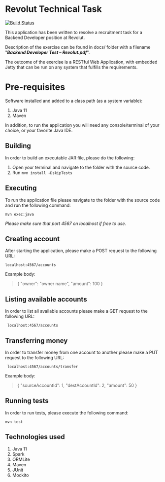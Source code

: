 # Revolut Technical Task
[![Build Status](https://travis-ci.com/Bartosz-D3V/revolut-technical-challenge.svg?token=tqZyPRhzSnop7iN2Y7Ug&branch=master)](https://travis-ci.com/Bartosz-D3V/revolut-technical-challenge)

This application has been written to resolve a recruitment task for a Backend Developer position at Revolut.

Description of the exercise can be found in docs/ folder with a filename "***Backend Developer Test – Revolut.pdf***".

The outcome of the exercise is a RESTful Web Application, with embedded Jetty that can be run on any system that fulfills the requirements.

# Pre-requisites

Software installed and added to a class path (as a system variable):
 1. Java 11
 2. Maven

In addition, to run the application you will need any console/terminal of your choice, or your favorite Java IDE.

## Building

In order to build an executable JAR file, please do the following:

 1. Open your terminal and navigate to the folder with the source code.
 2. Run `mvn install -DskipTests`

## Executing

To run the application file please navigate to the folder with the source code and run the following command:

    mvn exec:java
*Please make sure that port 4567 on localhost if free to use.*

## Creating account
After starting the application, please make a POST request to the following URL:

    localhost:4567/accounts
Example body:

> {
	  "owner": "owner name",
	  "amount": 100
  }

## Listing available accounts
In order to list all available accounts please make a GET request to the following URL:

     localhost:4567/accounts

## Transferring money
In order to transfer money from one account to another please make a PUT request to the following URL:

     localhost:4567/accounts/transfer
Example body:

> {
	"sourceAccountId": 1,
	"destAccountId": 2,
	"amount": 50
}
## Running tests
In order to run tests, please execute the following command:

    mvn test

## Technologies used

 1. Java 11
 2. Spark
 3. ORMLite
 4. Maven
 5. JUnit
 6. Mockito
